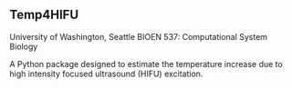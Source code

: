 ## Temp4HIFU

University of Washington, Seattle
BIOEN 537: Computational System Biology

A Python package designed to estimate the temperature increase due to high intensity focused ultrasound (HIFU) excitation. 


